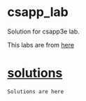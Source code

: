 # csapp_lab
Solution for csapp3e lab.

This labs are from [here](http://csapp.cs.cmu.edu/3e/labs.html)

# [solutions](./solutions)
` Solutions are here `
